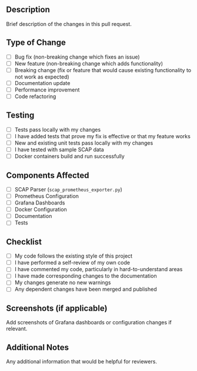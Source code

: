 ## Description
Brief description of the changes in this pull request.

## Type of Change
- [ ] Bug fix (non-breaking change which fixes an issue)
- [ ] New feature (non-breaking change which adds functionality)
- [ ] Breaking change (fix or feature that would cause existing functionality to not work as expected)
- [ ] Documentation update
- [ ] Performance improvement
- [ ] Code refactoring

## Testing
- [ ] Tests pass locally with my changes
- [ ] I have added tests that prove my fix is effective or that my feature works
- [ ] New and existing unit tests pass locally with my changes
- [ ] I have tested with sample SCAP data
- [ ] Docker containers build and run successfully

## Components Affected
- [ ] SCAP Parser (`scap_prometheus_exporter.py`)
- [ ] Prometheus Configuration
- [ ] Grafana Dashboards
- [ ] Docker Configuration
- [ ] Documentation
- [ ] Tests

## Checklist
- [ ] My code follows the existing style of this project
- [ ] I have performed a self-review of my own code
- [ ] I have commented my code, particularly in hard-to-understand areas
- [ ] I have made corresponding changes to the documentation
- [ ] My changes generate no new warnings
- [ ] Any dependent changes have been merged and published

## Screenshots (if applicable)
Add screenshots of Grafana dashboards or configuration changes if relevant.

## Additional Notes
Any additional information that would be helpful for reviewers.
